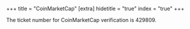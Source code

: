 +++
title = "CoinMarketCap"
[extra]
hidetitle = "true"
index = "true"
+++

The ticket number for CoinMarketCap verification is 429809.
